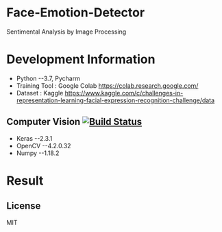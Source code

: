 # Face-Emotion-Detector
Sentimental Analysis by Image Processing

# Development Information
* Python --3.7, Pycharm</br>
* Training Tool : Google Colab https://colab.research.google.com/</br>
* Dataset : Kaggle https://www.kaggle.com/c/challenges-in-representation-learning-facial-expression-recognition-challenge/data

## Computer Vision [![Build Status](https://travis-ci.org/joemccann/dillinger.svg?branch=master)](https://travis-ci.org/joemccann/dillinger)
* Keras --2.3.1</br>
* OpenCV --4.2.0.32</br>
* Numpy --1.18.2

# Result

License
----

MIT
